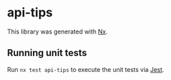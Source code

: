 # api-tips

This library was generated with [Nx](https://nx.dev).

## Running unit tests

Run `nx test api-tips` to execute the unit tests via [Jest](https://jestjs.io).
